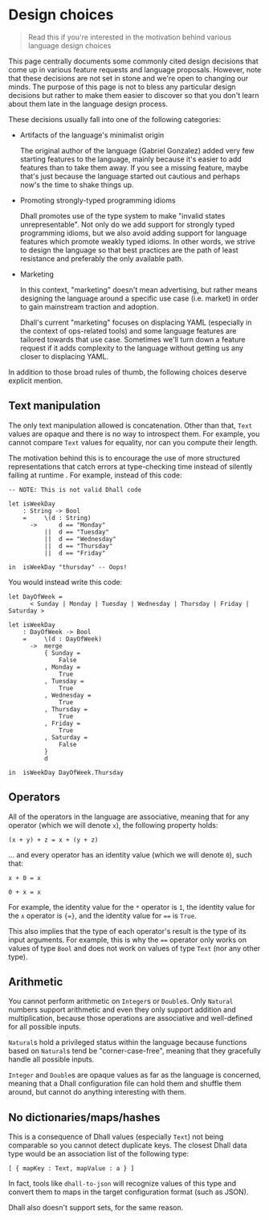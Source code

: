 # Design choices

> Read this if you're interested in the motivation behind various language design choices

This page centrally documents some commonly cited design decisions that come up
in various feature requests and language proposals.  However, note that these
decisions are not set in stone and we're open to changing our minds.  The
purpose of this page is not to bless any particular design decisions but rather
to make them easier to discover so that you don't learn about them late in the
language design process.

These decisions usually fall into one of the following categories:

* Artifacts of the language's minimalist origin

  The original author of the language (Gabriel Gonzalez) added very few starting
  features to the language, mainly because it's easier to add features than to
  take them away.  If you see a missing feature, maybe that's just because the
  language started out cautious and perhaps now's the time to shake things up.

* Promoting strongly-typed programming idioms

  Dhall promotes use of the type system to make "invalid states
  unrepresentable".  Not only do we add support for strongly typed programming
  idioms, but we also avoid adding support for language features which promote
  weakly typed idioms.  In other words, we strive to design the language so that
  best practices are the path of least resistance and preferably the only
  available path.

* Marketing

  In this context, "marketing" doesn't mean advertising, but rather means
  designing the language around a specific use case (i.e. market) in order to
  gain mainstream traction and adoption.

  Dhall's current "marketing" focuses on displacing YAML (especially in the
  context of ops-related tools) and some language features are tailored towards
  that use case.  Sometimes we'll turn down a feature request if it adds
  complexity to the language without getting us any closer to displacing YAML.

In addition to those broad rules of thumb, the following choices deserve
explicit mention.

## Text manipulation

The only text manipulation allowed is concatenation.  Other than that, `Text`
values are opaque and there is no way to introspect them.  For example, you
cannot compare `Text` values for equality, nor can you compute their
length.

The motivation behind this is to encourage the use of more structured
representations that catch errors at type-checking time instead of silently
failing at runtime .  For example, instead of this code:

```dhall
-- NOTE: This is not valid Dhall code

let isWeekDay
    : String -> Bool
    =     \(d : String)
      ->      d == "Monday"
          ||  d == "Tuesday"
          ||  d == "Wednesday"
          ||  d == "Thursday"
          ||  d == "Friday"

in  isWeekDay "thursday" -- Oops!
```

You would instead write this code:

```dhall
let DayOfWeek =
      < Sunday | Monday | Tuesday | Wednesday | Thursday | Friday | Saturday >

let isWeekDay
    : DayOfWeek -> Bool
    =     \(d : DayOfWeek)
      ->  merge
          { Sunday =
              False
          , Monday =
              True
          , Tuesday =
              True
          , Wednesday =
              True
          , Thursday =
              True
          , Friday =
              True
          , Saturday =
              False
          }
          d

in  isWeekDay DayOfWeek.Thursday
```

## Operators

All of the operators in the language are associative, meaning that for
any operator (which we will denote `x`), the following property holds:

```dhall
(x + y) + z = x + (y + z)
```

... and every operator has an identity value (which we will denote `0`),
such that:

```dhall
x + 0 = x

0 + x = x
```

For example, the identity value for the `*` operator is `1`, the identity
value for the `∧` operator is `{=}`, and the identity value for `==` is
`True`.

This also implies that the type of each operator's result is the type of its
input arguments.  For example, this is why the `==` operator only works on
values of type `Bool` and does not work on values of type `Text` (nor any other
type).

## Arithmetic

You cannot perform arithmetic on `Integer`s or `Double`s.  Only `Natural`
numbers support arithmetic and even they only support addition and
multiplication, because those operations are associative and well-defined for
all possible inputs.

`Natural`s hold a privileged status within the language because functions based
on `Natural`s tend be "corner-case-free", meaning that they gracefully handle
all possible inputs.

`Integer` and `Double`s are opaque values as far as the language is concerned,
meaning that a Dhall configuration file can hold them and shuffle them around,
but cannot do anything interesting with them.

## No dictionaries/maps/hashes

This is a consequence of Dhall values (especially `Text`) not being
comparable so you cannot detect duplicate keys.  The closest Dhall
data type would be an association list of the following type:

```dhall
[ { mapKey : Text, mapValue : a } ]
```

In fact, tools like `dhall-to-json` will recognize values of this type and
convert them to maps in the target configuration format (such as JSON).

Dhall also doesn't support sets, for the same reason.

